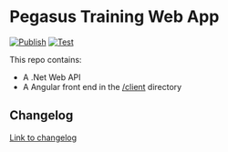 # Pegasus Training Web App
[![Publish](https://github.com/Web-IV/2021-benjamin-LorinSpeybrouck/actions/workflows/publish.yml/badge.svg?branch=main)](https://github.com/Web-IV/2021-benjamin-LorinSpeybrouck/actions/workflows/publish.yml)
[![Test](https://github.com/Web-IV/2021-benjamin-LorinSpeybrouck/actions/workflows/test.yml/badge.svg?branch=dev)](https://github.com/Web-IV/2021-benjamin-LorinSpeybrouck/actions/workflows/test.yml)

This repo contains:
- A .Net Web API
- A Angular front end in the [/client](client) directory

## Changelog
[Link to changelog](./pegasus/client/src/assets/changelog.md)
